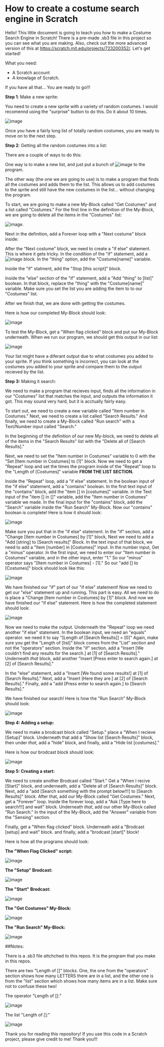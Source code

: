 # How to create a costume search engine in Scratch

Hello! This little document is going to teach you how to make a Costume Search Engine in Scratch! There is a pre-made .sb3 file in this project so you can see what you are making. Also, check out the more advanced version of this at https://scratch.mit.edu/projects/723200352/. Let's get started!

What you need:  
  - A Scratch account
  - A knowlage of Scratch.

If you have all that... You are ready to go!!! 

**Step 1**: Make a new sprite:

You need to create a new sprite with a variety of random costumes. I would recomennd using the "surprise" button to do this. Do it about 10 times. 

![image](https://user-images.githubusercontent.com/121042782/208458270-4e967888-c69b-4a55-b15e-7800a5a40117.png)

Once you have a fairly long list of totally random costumes, you are ready to move on to the next step.

**Step 2**: Getting all the random costumes into a list:

There are a couple of ways to do this:

One way is to make a new list, and just put a bunch of ![image](https://user-images.githubusercontent.com/121042782/208459108-478739da-7c8b-439d-bd7d-650826cc9b2a.png) to the program.

The other way (the one we are going to use) is to make a program that finds all the costumes and adds them to the list. This allows us to add costumes to the sprite and still have the new costumes in the list... without changing the program.

To start, we are going to make a new My-Block called "Get Costumes" and a list called "Costumes." For the first line in the definition of the My-Block, we are going to delete all the items in the "Costumes" list:

![image](https://user-images.githubusercontent.com/121042782/208460289-e0de1adf-6538-4aca-a7bf-07fe9e2c684c.png).

Next in the definition, add a Forever loop with a "Next costume" block inside:

After the "Next costume" block, we need to create a "if else" statement. This is where it gets tricky. In the condition of the "if" statement, add a ![image](https://user-images.githubusercontent.com/121042782/208530906-0429d088-1b1f-4dfb-945c-f259cacf20c8.png) block. In the "thing" option, add the "Costume[name]" variable. 

Inside the "if" statment, add the "Stop [this script]" block.

Inside the "else" section of the "if" statement, add a "Add "thing" to [list]" boolean. In that block, replace the "thing" with the "Costume[name]" variable. Make sure you set the list you are adding the item to to our "Costumes" list. 

After we finish that, we are done with getting the costumes. 

Here is how our completed My-Block should look: 

![image](https://user-images.githubusercontent.com/121042782/208534522-c586228d-1b6b-4f14-91d3-df16af48d322.png)

To test the My-Block, get a "When flag clicked" block and put our My-Block underneath. 
When we run our program, we should get this output in our list:

![image](https://user-images.githubusercontent.com/121042782/208532697-d77abc26-a287-48ee-8102-eed08cae5861.png)

Your list might have a diferant output due to what costumes you added to your sprite. If you think something is incorrect, you can look at the costumes you added to your sprite and compare them to the output recieved by the list. 

**Step 3:** Making it search:

We need to make a program that recieves input, finds all the information in our "Costumes" list that matches the input, and outputs the information it got. This may sound very hard, but it is acctually fairly easy. 

To start out, we need to create a new variable called "Item number in Costumes." Next, we need to create a list called "Search Results." And finally, we need to create a My-Block called "Run search" with a Text/Number input called "Search."

In the beginning of the definition of our new My-block, we need to delete all of the items in the "Search Results" list with the "Delete all of [Search Results]."

Next, we need to set the "Item number in Costumes" variable to 0 with the "Set [Item number in Costumes] to [1]" block. Now we need to get a "Repeat" loop and set the times the program inside of the "Repeat" loop to the "Length of [Costumes]" variable **FROM THE LIST SECTION.** 

Inside the "Repeat" loop, add a "if else" statement. In the boolean input of the "if else" statement, add a "contains" boolean. In the first text input of the "contains" block, add the "item [] in [costumes]" variable. in the Text input of the "item [] in []" variable, add the "Item number in Costumes" variable we made. In the final input for the "contains" block, add the "Search" variable inside the "Run Search" My-Block. Now our "contains" boolean is complete! Here is how it should look: 

![image](https://user-images.githubusercontent.com/121042782/208540697-74c322c6-a187-474f-972a-ac6fe3eaa7ed.png)

Make sure you put that in the "if else" statement. In the "if" section, add a "Change [Item number in Costumes] by [1]" block, Next we need to add a "Add [string] to [Search results]" Block. In the text input of that block, we need to add a "Item [number] in [Costumes]" input. In the number input, Get a "minus" operator. In the first input, we need to enter our "Item number in Costumes" variable, and in the other input, enter "1." So our "minus" operator says "[Item number in Costumes] - [1]." So our "add [] to [Costumes]" block should look like this:

![image](https://user-images.githubusercontent.com/121042782/208695494-7cea4f4f-901f-4cb0-b0f5-e7cd7daf6bfb.png)

We have finished our "if" part of our "if else" statement! Now we need to get our "else" statement up and running. This part is easy. All we need to do is place a "Change [Item number in Costumes] by [1]" block. And now we have finished our "if else" statement. Here is how the completed statement should look:

![image](https://user-images.githubusercontent.com/121042782/208697089-80f82f3c-e6e0-4fcd-82f4-25176b7e8b4d.png)

Now we need to make the output. Underneath the "Repeat" loop we need another "if else" statement. In the boolean input, we need an "equals" operator. we need it to say "[Length of [Search Results]] = [0]" Again, make sure you get the "Length of [list]" block comes from the "List" section and not the "operators" section. Inside the "if" section, add a "Insert [We couldn't find any results for the search.] at [1] of [Search Results]." Underneath _that_ block, add another "Insert [Press enter to search again.] at [2] of [Search Results]."

In the "else" statement, add a "Insert [We found some results!] at [1] of [Search Results]." Next, add a "Insert [Here they are:] at [2] of [Search Results]." Finally, add a "add [Press enter to search again.] to [Search Results]."

We have finished our search! Here is how the "Run Search" My-Block should look:

![image](https://user-images.githubusercontent.com/121042782/208703214-d85b540b-fe34-43ad-b461-d91b098de8b7.png)

**Step 4: Adding a setup:**

We need to make a brodcast block called "Setup." place a "When I recieve [Setup]" block. Underneath that add a "Show list [Search Results]" block, then under _that_, add a "hide" block, and finally, add a "Hide list [costumes]."

Here is how our brodcast block should look:

![image](https://user-images.githubusercontent.com/121042782/208705399-a59a9a88-86f6-49d8-b274-b699b9bad852.png)

**Step 5: Creating a start:**

We need to create another Brodcast called "Start." Get a "When I recive [Start]" block, and underneath, add a "Delete all of [Search Results]" block. Next, add a "add [Search something with the prompt below!!!] to [Search Results]" block. After that, add our My-Block called "Get Costumes." Next, get a "Forever" loop. Inside the forever loop, add a "Ask [Type here to search!!!] and wait" block. Underneath _that_, add our other My-Block called "Run Search." In the input of the My-Block, add the "Answer" variable from the "Sensing" section. 

Finally, get a "When flag clicked" block. Underneath add a "Brodcast [setup] and wait" block. and finally, add a "brodcast [start]" block!

Here is how all the programs should look:

**The "When Flag Clicked" script:**

![image](https://user-images.githubusercontent.com/121042782/208709321-2bb9cb28-f80a-4d58-8ff0-81a460b00355.png)

**The "Setup" Brodcast:**

![image](https://user-images.githubusercontent.com/121042782/208709437-66e2ac5e-67fd-4145-83d1-ed6ce660d8bf.png)

**The "Start" Brodcast:**

![image](https://user-images.githubusercontent.com/121042782/208731351-18307563-1c3e-4112-9e69-616d93219ad3.png)

**The "Get Costumes" My-Block:**

![image](https://user-images.githubusercontent.com/121042782/208731486-05ed9812-fdd1-49d6-a2d6-a883d670494f.png)

**The "Run Search" My-Block:**

![image](https://user-images.githubusercontent.com/121042782/208731653-c40ea51a-2a33-4e15-a31f-ce0910f9de59.png)

##Notes:

There is a .sb3 file attchched to this repos. It is the program that you make in this repos. 

There are two "Length of []" blocks. One, the one from the "operators" section shows how many LETTERS there are in a list, and the other one is from the "list" section which shows how many items are in a list. Make sure not to confuse these two!

The operator "Length of []:"

![image](https://user-images.githubusercontent.com/121042782/208732271-b48cf56f-0c43-44d1-b57c-fd500d60dd55.png)

The list "Length of []:"

![image](https://user-images.githubusercontent.com/121042782/208732360-d47b41bb-5bf2-4e85-b447-c05a50352156.png)

Thank you for reading this repository! If you use this code in a Scratch project, please give credit to me! Thank you!!!







